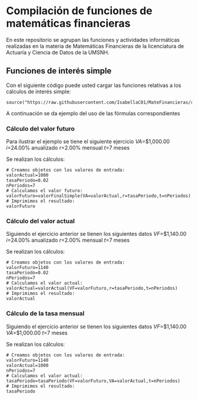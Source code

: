 # Compilación de funciones de matemáticas financieras

En este repositorio se agrupan las funciones y actividades informáticas realizadas en la materia de Matemáticas Financieras de la licenciatura de Actuaría y Ciencia de Datos de la UMSNH.

## Funciones de interés simple

Con el siguiente código puede usted cargar las funciones relativas a los cálculos de interés simple:

```{r}
source("https://raw.githubusercontent.com/IsabellaC01/MateFinancieras/refs/heads/main/formulasInteresSimple.R")
```
A continuación se da ejemplo del uso de las fórmulas correspondientes

### Cálculo del valor futuro

Para ilustrar el ejemplo se tiene el siguiente ejercicio
$VA$=$1,000.00
$i$=24.00% anualizado
$r$=2.00% mensual
$t$=7 meses

Se realizan los cálculos:
```{r}
# Creamos objetos con los valores de entrada:
valorActual=1000
tasaPeriodo=0.02
nPeriodos=7
# Calculamos el valor futuro:
valorFuturo=valorFinalSimple(VA=valorActual,r=tasaPeriodo,t=nPeriodos)
# Imprimimos el resultado:
valorFuturo

```
### Cálculo del valor actual

Siguiendo el ejercicio anterior se tienen los siguientes datos
$VF$=$1,140.00
$i$=24.00% anualizado
$r$=2.00% mensual
$t$=7 meses

Se realizan los cálculos:
```{r}
# Creamos objetos con los valores de entrada:
valorFuturo=1140
tasaPeriodo=0.02
nPeriodos=7
# Calculamos el valor actual:
valorActual=valorActual(VF=valorFuturo,r=tasaPeriodo,t=nPeriodos)
# Imprimimos el resultado:
valorActual
```

### Cálculo de la tasa mensual

Siguiendo el ejercicio anterior se tienen los siguientes datos
$VF$=$1,140.00
$VA$=$1,000.00
$t$=7 meses

Se realizan los cálculos:
```{r}
# Creamos objetos con los valores de entrada:
valorFuturo=1140
valorActual=1000
nPeriodos=7
# Calculamos el valor actual:
tasaPeriodo=tasaPeriodo(VF=valorFuturo,VA=valorActual,t=nPeriodos)
# Imprimimos el resultado:
tasaPeriodo
```
